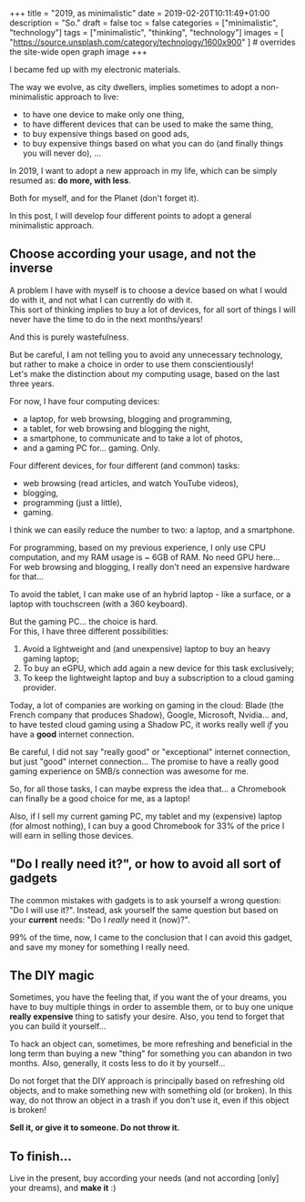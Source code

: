 +++
title = "2019, as minimalistic"
date = 2019-02-20T10:11:49+01:00
description = "So."
draft = false
toc = false
categories = ["minimalistic", "technology"]
tags = ["minimalistic", "thinking", "technology"]
images = [
  "https://source.unsplash.com/category/technology/1600x900"
] # overrides the site-wide open graph image
+++

I became fed up with my electronic materials.

The way we evolve, as city dwellers, implies sometimes to adopt a non-minimalistic approach to live:  
* to have one device to make only one thing,  
* to have different devices that can be used to make the same thing,  
* to buy expensive things based on good ads,  
* to buy expensive things based on what you can do (and finally things you will never do), ...

In 2019, I want to adopt a new approach in my life, which can be simply resumed as: **do more, with less**.

Both for myself, and for the Planet (don't forget it).

In this post, I will develop four different points to adopt a general minimalistic approach.

## Choose according your usage, and not the inverse

A problem I have with myself is to choose a device based on what I would do with it, and not what I can currently do with it.  
This sort of thinking implies to buy a lot of devices, for all sort of things I will never have the time to do
in the next months/years!

And this is purely wastefulness.

But be careful, I am not telling you to avoid any unnecessary technology, but rather to make a choice in order to use them conscientiously!  
Let's make the distinction about my computing usage, based on the last three years.

For now, I have four computing devices:  
* a laptop, for web browsing, blogging and programming,  
* a tablet, for web browsing and blogging the night,  
* a smartphone, to communicate and to take a lot of photos,  
* and a gaming PC for... gaming. Only.

Four different devices, for four different (and common) tasks:  
* web browsing (read articles, and watch YouTube videos),  
* blogging,  
* programming (just a little),  
* gaming.

I think we can easily reduce the number to two: a laptop, and a smartphone.

For programming, based on my previous experience, I only use CPU computation, and my RAM usage is ~ 6GB of RAM.
No need GPU here...  
For web browsing and blogging, I really don't need an expensive hardware for that...

To avoid the tablet, I can make use of an hybrid laptop - like a surface, or a laptop with touchscreen (with a 360 keyboard).

But the gaming PC... the choice is hard.  
For this, I have three different possibilities:  
1. Avoid a lightweight and (and unexpensive) laptop to buy an heavy gaming laptop;  
2. To buy an eGPU, which add again a new device for this task exclusively;  
3. To keep the lightweight laptop and buy a subscription to a cloud gaming provider.

Today, a lot of companies are working on gaming in the cloud: Blade (the French company that produces Shadow), Google, Microsoft, Nvidia...
and, to have tested cloud gaming using a Shadow PC, it works really well *if* you have a **good** internet connection.

Be careful, I did not say "really good" or "exceptional" internet connection, but just "good" internet connection...
The promise to have a really good gaming experience on 5MB/s connection was awesome for me.

So, for all those tasks, I can maybe express the idea that... a Chromebook can finally be a good choice for me, as a laptop!

Also, if I sell my current gaming PC, my tablet and my (expensive) laptop (for almost nothing), I can buy a good Chromebook for 33% of
the price I will earn in selling those devices.

## "Do I really need it?", or how to avoid all sort of gadgets

The common mistakes with gadgets is to ask yourself a wrong question: "Do I will use it?".
Instead, ask yourself the same question but based on your **current** needs: "Do I *really* need it (now)?".

99% of the time, now, I came to the conclusion that I can avoid this gadget, and save my money for something I really need.

## The DIY magic

Sometimes, you have the feeling that, if you want the <put something inside> of your dreams, you have to buy multiple things in order to assemble them,
or to buy one unique **really expensive** thing to satisfy your desire.
Also, you tend to forget that you can build it yourself...

To hack an object can, sometimes, be more refreshing and beneficial in the long term than buying a new "thing"
for something you can abandon in two months.
Also, generally, it costs less to do it by yourself...

Do not forget that the DIY approach is principally based on refreshing old objects, and to make something new with something old (or broken).
In this way, do not throw an object in a trash if you don't use it, even if this object is broken!

**Sell it, or give it to someone. Do not throw it.**

## To finish...

Live in the present, buy according your needs (and not according [only] your dreams), and **make it** :)
